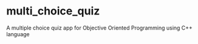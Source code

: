 # multi_choice_quiz
A multiple choice quiz app for Objective Oriented Programming using C++ language
